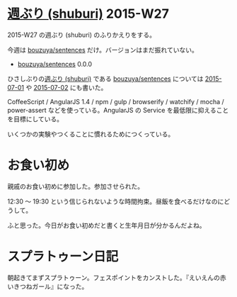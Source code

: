 # [週ぶり (shuburi)][shuburi] 2015-W27

2015-W27 の週ぶり (shuburi) のふりかえりをする。

今週は [bouzuya/sentences][] だけ。バージョンはまだ振れていない。

- [bouzuya/sentences][] 0.0.0

ひさしぶりの[週ぶり (shuburi)][shuburi] である [bouzuya/sentences][] については [2015-07-01][] や [2015-07-02][] にも書いた。

CoffeeScript / AngularJS 1.4 / npm / gulp / browserify / watchify / mocha / power-assert などを使っている。AngularJS の Service を最低限に抑えることを目標にしている。

いくつかの実験やつくることに慣れるためにつくっている。

# お食い初め

親戚のお食い初めに参加した。参加させられた。

12:30 〜 19:30 という信じられないような時間拘束。昼飯を食べるだけなのにどうして。

ふと思った。今日がお食い初めだと書くと生年月日が分かるんだよね。

# スプラトゥーン日記

朝起きてまずスプラトゥーン。フェスポイントをカンストした。『えいえんの赤いきつねガール』になった。

[bouzuya/sentences]: https://github.com/bouzuya/sentences
[shuburi]: http://www.shuburi.org/
[2015-07-01]: https://blog.bouzuya.net/2015/07/01/
[2015-07-02]: https://blog.bouzuya.net/2015/07/02/
